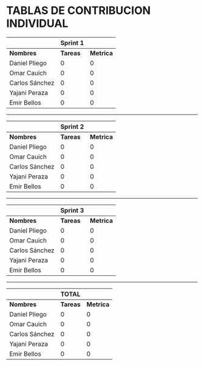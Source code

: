 

# **TABLAS DE CONTRIBUCION INDIVIDUAL**

|              |  Sprint 1 |           | 
|--------------|-----------|-----------|
|**Nombres**   | **Tareas**|**Metrica**|
|Daniel Pliego |   0       |   0       |
|Omar Cauich   |   0       |   0       |
|Carlos Sánchez|   0       |   0       |
|Yajani Peraza |   0       |   0       |
|Emir Bellos   |   0       |   0       | 


---

|              |  Sprint 2 |           |
|--------------|-----------|-----------|
|**Nombres**   | **Tareas**|**Metrica**|
|Daniel Pliego |   0       |   0       |
|Omar Cauich   |   0       |   0       |
|Carlos Sánchez|   0       |   0       |
|Yajani Peraza |   0       |   0       |
|Emir Bellos   |   0       |   0       |

---

|              |  Sprint 3 |           |
|--------------|-----------|-----------|
|**Nombres**   | **Tareas**|**Metrica**|
|Daniel Pliego |   0       |   0       |
|Omar Cauich   |   0       |   0       |
|Carlos Sánchez|   0       |   0       |
|Yajani Peraza |   0       |   0       |
|Emir Bellos   |   0       |   0       |

---

|              |  TOTAL    |           |
|--------------|-----------|-----------|
|**Nombres**   | **Tareas**|**Metrica**|
|Daniel Pliego |   0       |   0       |
|Omar Cauich   |   0       |   0       |
|Carlos Sánchez|   0       |   0       |
|Yajani Peraza |   0       |   0       |
|Emir Bellos   |   0       |   0       |
                                                                                                                                                                                                                                                                        